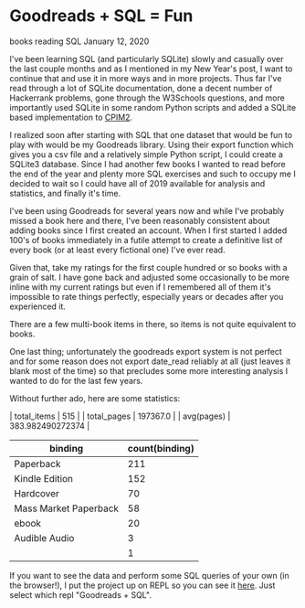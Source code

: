 Goodreads + SQL = Fun
=====================
books reading SQL
January 12, 2020

I've been learning SQL (and particularly SQLite) slowly and casually over the
last couple months and as I mentioned in my New Year's post, I want to continue
that and use it in more ways and in more projects.  Thus far I've read through
a lot of SQLite documentation, done a decent number of Hackerrank problems, gone
through the W3Schools questions, and more importantly used SQLite in some random
Python scripts and added a SQLite based implementation to
[CPIM2](https://github.com/rswinkle/CPIM2/tree/sqlite).

I realized soon after starting with SQL that one dataset that would be fun to play with
would be my Goodreads library.  Using their export function which gives you a csv file
and a relatively simple Python script, I could create a SQLite3 database.  Since I had
another few books I wanted to read before the end of the year and plenty more SQL exercises
and such to occupy me I decided to wait so I could have all of 2019 available for analysis
and statistics, and finally it's time.


I've been using Goodreads for several years now and while I've probably missed a book
here and there, I've been reasonably consistent about adding books since I first created
an account.  When I first started I added 100's of books immediately in a futile attempt
to create a definitive list of every book (or at least every fictional one) I've ever read.

Given that, take my ratings for the first couple hundred or so books with a grain of salt.
I have gone back and adjusted some occasionally to be more inline with my current ratings
but even if I remembered all of them it's impossible to rate things perfectly, especially
years or decades after you experienced it.

There are a few multi-book items in there, so items is not quite equivalent to books.

One last thing; unfortunately the goodreads export system is not perfect and for some reason
does not export date_read reliably at all (just leaves it blank most of the time) so that
precludes some more interesting analysis I wanted to do for the last few years.

Without further ado, here are some statistics:

| total_items | 515 |
| total_pages | 197367.0 |
| avg(pages)  | 383.982490272374 |


| binding                  |   count(binding)   |
| -----------------------  | ------------------ |
| Paperback                |                211 |
| Kindle Edition           |                152 |
| Hardcover                |                70  |
| Mass Market Paperback    |                58  |
| ebook                    |                20  |
| Audible Audio            |                3   |
|                          |                1   |

If you want to see the data and perform some SQL queries of your own (in the browser!),
I put the project up on REPL so you can see it [here](/projects/repls.html).  Just
select which repl "Goodreads + SQL".






